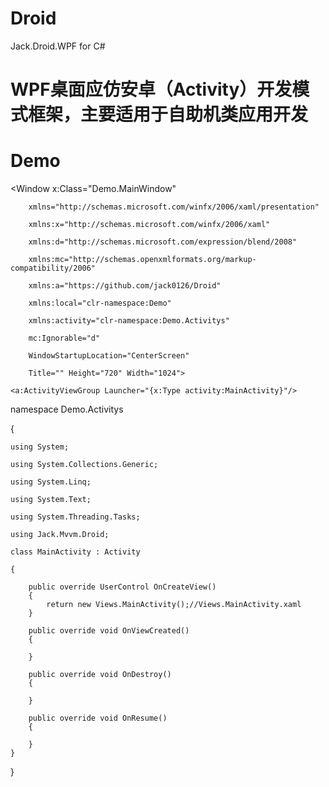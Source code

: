 # Droid
Jack.Droid.WPF  for C#
# WPF桌面应仿安卓（Activity）开发模式框架，主要适用于自助机类应用开发
# Demo

<Window x:Class="Demo.MainWindow"
        
        xmlns="http://schemas.microsoft.com/winfx/2006/xaml/presentation"
        
        xmlns:x="http://schemas.microsoft.com/winfx/2006/xaml"
        
        xmlns:d="http://schemas.microsoft.com/expression/blend/2008"
        
        xmlns:mc="http://schemas.openxmlformats.org/markup-compatibility/2006"
        
        xmlns:a="https://github.com/jack0126/Droid"
        
        xmlns:local="clr-namespace:Demo"
        
        xmlns:activity="clr-namespace:Demo.Activitys"
        
        mc:Ignorable="d"
        
        WindowStartupLocation="CenterScreen"
        
        Title="" Height="720" Width="1024">
        
    <a:ActivityViewGroup Launcher="{x:Type activity:MainActivity}"/>
    
</Window>


namespace Demo.Activitys

{

    using System;

    using System.Collections.Generic;

    using System.Linq;

    using System.Text;

    using System.Threading.Tasks;

    using Jack.Mvvm.Droid;

    class MainActivity : Activity
    
    {
    
        public override UserControl OnCreateView()
        {
            return new Views.MainActivity();//Views.MainActivity.xaml
        }

        public override void OnViewCreated()
        {
        
        }

        public override void OnDestroy()
        {
        
        }

        public override void OnResume()
        {
        
        }
    }
}

